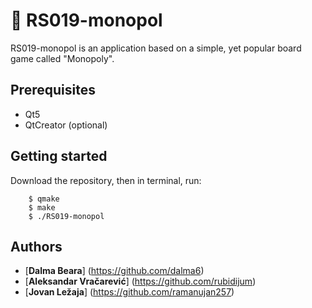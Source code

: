 # :tophat: RS019-monopol
RS019-monopol is an application based on a simple, yet popular board game called "Monopoly".

## Prerequisites
* Qt5
* QtCreator (optional)

## Getting started
Download the repository, then in terminal, run:
```
	$ qmake
	$ make
	$ ./RS019-monopol
```

## Authors
* [**Dalma Beara**] (https://github.com/dalma6)
* [**Aleksandar Vračarević**] (https://github.com/rubidijum)
* [**Jovan Ležaja**] (https://github.com/ramanujan257)
